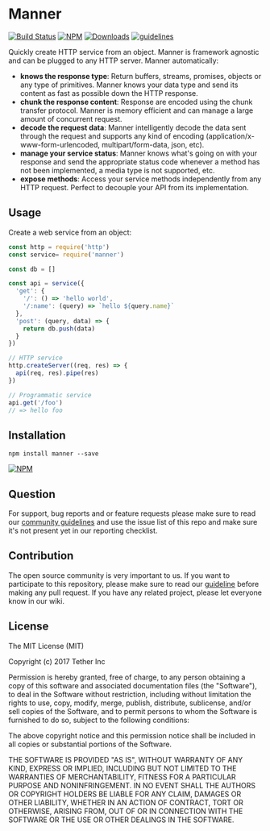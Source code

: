 # Manner

[![Build Status](https://travis-ci.org/tether/manner.svg?branch=master)](https://travis-ci.org/tether/manner)
[![NPM](https://img.shields.io/npm/v/manner.svg)](https://www.npmjs.com/package/manner)
[![Downloads](https://img.shields.io/npm/dm/manner.svg)](http://npm-stat.com/charts.html?package=manner)
[![guidelines](https://tether.github.io/contribution-guide/badge-guidelines.svg)](https://github.com/tether/contribution-guide)

Quickly create HTTP service from an object. Manner is framework agnostic and can be plugged to any HTTP server. Manner automatically:
  * **knows the response type**: Return buffers, streams, promises, objects or any type of primitives. Manner knows your data type and send its content as fast as possible down the HTTP response.
  * **chunk the response content**: Response are encoded using the chunk transfer protocol. Manner is memory efficient and can manage a large amount of concurrent request.
  * **decode the request data**: Manner intelligently decode the data sent through the request and supports any kind of encoding (application/x-www-form-urlencoded, multipart/form-data, json, etc).
  * **manage your service status**: Manner knows what's going on with your response and send the appropriate status code whenever a method has not been implemented, a media type is not supported, etc.
  * **expose methods**: Access your service methods independently from any HTTP request. Perfect to decouple your API from its implementation.


<!-- See [features](#features) for more goodness. -->

<!-- Manner is memory efficient and intelligently destroy. -->

## Usage

Create a web service from an object:

```javascript
const http = require('http')
const service= require('manner')

const db = []

const api = service({
  'get': {
    '/': () => 'hello world',
    '/:name': (query) => `hello ${query.name}`
  },
  'post': (query, data) => {
    return db.push(data)
  }
})

// HTTP service
http.createServer((req, res) => {
  api(req, res).pipe(res)
})

// Programmatic service
api.get('/foo')
// => hello foo
```

## Installation

```shell
npm install manner --save
```

[![NPM](https://nodei.co/npm/manner.png)](https://nodei.co/npm/manner/)


## Question

For support, bug reports and or feature requests please make sure to read our
<a href="https://github.com/tether/contribution-guide/blob/master/community.md" target="_blank">community guidelines</a> and use the issue list of this repo and make sure it's not present yet in our reporting checklist.

## Contribution

The open source community is very important to us. If you want to participate to this repository, please make sure to read our <a href="https://github.com/tether/contribution-guide" target="_blank">guideline</a> before making any pull request. If you have any related project, please let everyone know in our wiki.
## License


The MIT License (MIT)

Copyright (c) 2017 Tether Inc

Permission is hereby granted, free of charge, to any person obtaining a copy of this software and associated documentation files (the "Software"), to deal in the Software without restriction, including without limitation the rights to use, copy, modify, merge, publish, distribute, sublicense, and/or sell copies of the Software, and to permit persons to whom the Software is furnished to do so, subject to the following conditions:

The above copyright notice and this permission notice shall be included in all copies or substantial portions of the Software.

THE SOFTWARE IS PROVIDED "AS IS", WITHOUT WARRANTY OF ANY KIND, EXPRESS OR IMPLIED, INCLUDING BUT NOT LIMITED TO THE WARRANTIES OF MERCHANTABILITY, FITNESS FOR A PARTICULAR PURPOSE AND NONINFRINGEMENT. IN NO EVENT SHALL THE AUTHORS OR COPYRIGHT HOLDERS BE LIABLE FOR ANY CLAIM, DAMAGES OR OTHER LIABILITY, WHETHER IN AN ACTION OF CONTRACT, TORT OR OTHERWISE, ARISING FROM, OUT OF OR IN CONNECTION WITH THE SOFTWARE OR THE USE OR OTHER DEALINGS IN THE SOFTWARE.
